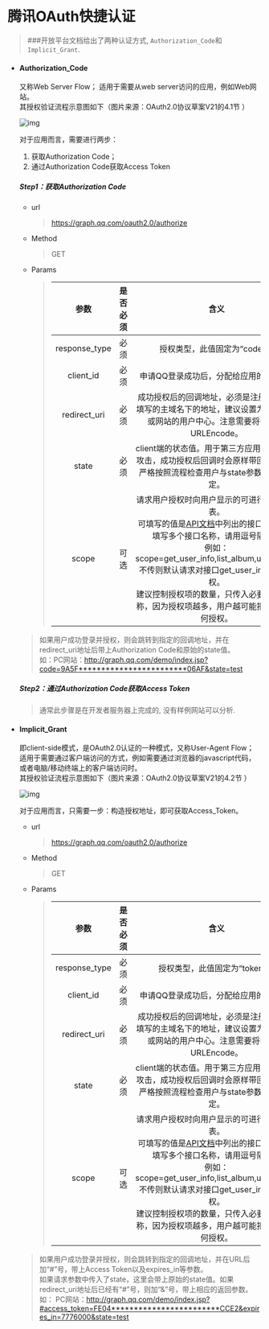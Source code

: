 #  腾讯OAuth快捷认证

> ###开放平台文档给出了两种认证方式, `Authorization_Code`和`Implicit_Grant`.

- #### Authorization_Code  
  又称Web Server Flow； 适用于需要从web server访问的应用，例如Web网站。  
  其授权验证流程示意图如下（图片来源：OAuth2.0协议草案V21的4.1节 ）
  
  ![img](https://qzonestyle.gtimg.cn/qzone/vas/opensns/res/img/OAuth_guide_V2_1.png)
  
  对于应用而言，需要进行两步：
    1. 获取Authorization Code；  
    2. 通过Authorization Code获取Access Token

  ##### Step1：获取Authorization Code  
  - url
    > https://graph.qq.com/oauth2.0/authorize
  
  - Method
    > GET
    
  - Params
    > |     参数      | 是否必须 |                             含义                             |
    > | :-----------: | :------: | :----------------------------------------------------------: |
    > | response_type |   必须   |                 授权类型，此值固定为“code”。                 |
    > |   client_id   |   必须   |            申请QQ登录成功后，分配给应用的appid。             |
    > | redirect_uri  |   必须   | 成功授权后的回调地址，必须是注册appid时填写的主域名下的地址，建议设置为网站首页或网站的用户中心。注意需要将url进行URLEncode。 |
    > |     state     |   必须   | client端的状态值。用于第三方应用防止CSRF攻击，成功授权后回调时会原样带回。请务必严格按照流程检查用户与state参数状态的绑定。 |
    > |     scope     |   可选   | 请求用户授权时向用户显示的可进行授权的列表。<br/>可填写的值是[API文档](https://wiki.connect.qq.com/api列表)中列出的接口，如果要填写多个接口名称，请用逗号隔开。<br/>例如：scope=get_user_info,list_album,upload_pic<br/>不传则默认请求对接口get_user_info进行授权。<br/>建议控制授权项的数量，只传入必要的接口名称，因为授权项越多，用户越可能拒绝进行任何授权。 |  
    
  > 如果用户成功登录并授权，则会跳转到指定的回调地址，并在redirect_uri地址后带上Authorization Code和原始的state值。  
  > 如：PC网站：http://graph.qq.com/demo/index.jsp?code=9A5F************************06AF&state=test  
  
  ##### Step2：通过Authorization Code获取Access Token  
  > 通常此步骤是在开发者服务器上完成的, 没有样例网站可以分析.  


    
- #### Implicit_Grant  
  
  即client-side模式，是OAuth2.0认证的一种模式，又称User-Agent Flow；  
  适用于需要通过客户端访问的方式，例如需要通过浏览器的javascript代码，或者电脑/移动终端上的客户端访问时。  
  其授权验证流程示意图如下（图片来源：OAuth2.0协议草案V21的4.2节 ）  
  
  ![img](https://qzonestyle.gtimg.cn/qzone/vas/opensns/res/img/OAuth_guide_V2_2.png)  

  对于应用而言，只需要一步：构造授权地址，即可获取Access_Token。  
  
  - url  
    > https://graph.qq.com/oauth2.0/authorize  
    
  - Method  
    > GET  
    
  - Params
    > |     参数      | 是否必须 |                             含义                             |
    > | :-----------: | :------: | :----------------------------------------------------------: |
    > | response_type |   必须   |                 授权类型，此值固定为“token”。                 |
    > |   client_id   |   必须   |            申请QQ登录成功后，分配给应用的appid。             |
    > | redirect_uri  |   必须   | 成功授权后的回调地址，必须是注册appid时填写的主域名下的地址，建议设置为网站首页或网站的用户中心。注意需要将url进行URLEncode。 |
    > |     state     |   必须   | client端的状态值。用于第三方应用防止CSRF攻击，成功授权后回调时会原样带回。请务必严格按照流程检查用户与state参数状态的绑定。 |
    > |     scope     |   可选   | 请求用户授权时向用户显示的可进行授权的列表。<br/>可填写的值是[API文档](https://wiki.connect.qq.com/api列表)中列出的接口，如果要填写多个接口名称，请用逗号隔开。<br/>例如：scope=get_user_info,list_album,upload_pic<br/>不传则默认请求对接口get_user_info进行授权。<br/>建议控制授权项的数量，只传入必要的接口名称，因为授权项越多，用户越可能拒绝进行任何授权。 |  
    
  > 如果用户成功登录并授权，则会跳转到指定的回调地址，并在URL后加“#”号，带上Access Token以及expires_in等参数。  
  > 如果请求参数中传入了state，这里会带上原始的state值。如果redirect_uri地址后已经有“#”号，则加“&”号，带上相应的返回参数。  
  > 如： PC网站：http://graph.qq.com/demo/index.jsp?#access_token=FE04************************CCE2&expires_in=7776000&state=test